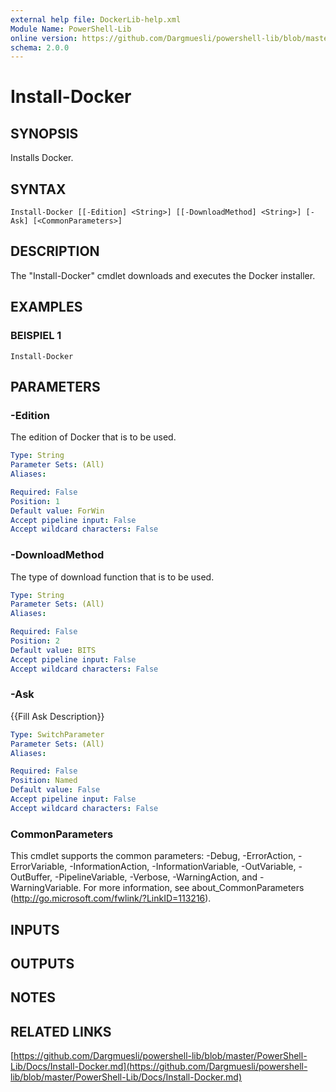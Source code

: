 ```yaml
---
external help file: DockerLib-help.xml
Module Name: PowerShell-Lib
online version: https://github.com/Dargmuesli/powershell-lib/blob/master/PowerShell-Lib/Docs/Install-Docker.md
schema: 2.0.0
---
```


# Install-Docker

## SYNOPSIS
Installs Docker.

## SYNTAX

```
Install-Docker [[-Edition] <String>] [[-DownloadMethod] <String>] [-Ask] [<CommonParameters>]
```

## DESCRIPTION
The "Install-Docker" cmdlet downloads and executes the Docker installer.

## EXAMPLES

### BEISPIEL 1
```
Install-Docker
```

## PARAMETERS

### -Edition
The edition of Docker that is to be used.

```yaml
Type: String
Parameter Sets: (All)
Aliases:

Required: False
Position: 1
Default value: ForWin
Accept pipeline input: False
Accept wildcard characters: False
```

### -DownloadMethod
The type of download function that is to be used.

```yaml
Type: String
Parameter Sets: (All)
Aliases:

Required: False
Position: 2
Default value: BITS
Accept pipeline input: False
Accept wildcard characters: False
```

### -Ask
{{Fill Ask Description}}

```yaml
Type: SwitchParameter
Parameter Sets: (All)
Aliases:

Required: False
Position: Named
Default value: False
Accept pipeline input: False
Accept wildcard characters: False
```

### CommonParameters
This cmdlet supports the common parameters: -Debug, -ErrorAction, -ErrorVariable, -InformationAction, -InformationVariable, -OutVariable, -OutBuffer, -PipelineVariable, -Verbose, -WarningAction, and -WarningVariable.
For more information, see about_CommonParameters (http://go.microsoft.com/fwlink/?LinkID=113216).

## INPUTS

## OUTPUTS

## NOTES

## RELATED LINKS

[https://github.com/Dargmuesli/powershell-lib/blob/master/PowerShell-Lib/Docs/Install-Docker.md](https://github.com/Dargmuesli/powershell-lib/blob/master/PowerShell-Lib/Docs/Install-Docker.md)

